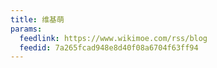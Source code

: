 ```yaml
---
title: 维基萌
params:
  feedlink: https://www.wikimoe.com/rss/blog
  feedid: 7a265fcad948e8d40f08a6704f63ff94
---
```

